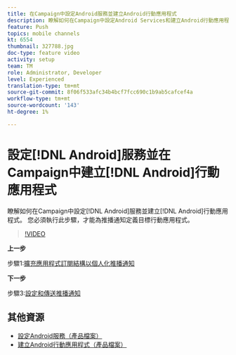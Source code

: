 ```yaml
---
title: 在Campaign中設定Android服務並建立Android行動應用程式
description: 瞭解如何在Campaign中設定Android Services和建立Android行動應用程式。 我們必須將Neotrip應用程式定義為推播通知的目標。
feature: Push
topics: mobile channels
kt: 6554
thumbnail: 327788.jpg
doc-type: feature video
activity: setup
team: TM
role: Administrator, Developer
level: Experienced
translation-type: tm+mt
source-git-commit: 8f06f533afc34b4bcf7fcc690c1b9ab5cafcef4a
workflow-type: tm+mt
source-wordcount: '143'
ht-degree: 1%

---
```



# 設定[!DNL Android]服務並在Campaign中建立[!DNL Android]行動應用程式

瞭解如何在Campaign中設定[!DNL Android]服務並建立[!DNL Android]行動應用程式。 您必須執行此步驟，才能為推播通知定義目標行動應用程式。

>[!VIDEO](https://video.tv.adobe.com/v/327788?quality=12)

**上一步**

步驟1:[擴充應用程式訂閱結構以個人化推播通知](/help/tutorial-getting-started-with-push-notifications-for-android/extending-the-app-subscription-schema.md)

**下一步**

步驟3:[設定和傳送推播通知](/help/tutorial-getting-started-with-push-notifications-for-android/configuring-and-sending-push-notifications.md)

## 其他資源

* [設定Android服務（產品檔案）](https://experienceleague.adobe.com/docs/campaign-classic/using/sending-messages/sending-push-notifications/configure-the-mobile-app/configuring-the-mobile-application-android.html#configuring-android-service)
* [建立Android行動應用程式（產品檔案）](https://experienceleague.adobe.com/docs/campaign-classic/using/sending-messages/sending-push-notifications/configure-the-mobile-app/configuring-the-mobile-application-android.html#creating-android-app)
